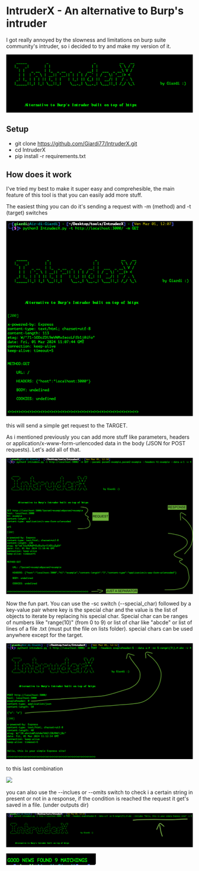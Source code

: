 # IntruderX - An alternative to Burp's intruder

I got really annoyed by the slowness and limitations on burp suite community's intruder, so i decided to try and make my version of it.

![IntruderX menu](https://github.com/Giardi77/IntruderX/blob/main/IntruderX%20Tutorial%20images/LOGO.png?raw=true)

## Setup

- git clone https://github.com/Giardi77/IntruderX.git
- cd IntruderX
- pip install -r requirements.txt

## How does it work

I've tried my best to make it super easy and comprehesible, the main feature of this tool is that you can easily add more stuff.

The easiest thing you can do it's sending a request with -m (method) and -t (target) switches

![simple req](https://github.com/Giardi77/IntruderX/blob/main/IntruderX%20Tutorial%20images/-m%20switch.png)

this will send a simple get request to the TARGET.

As i mentioned previously you can add more stuff like parameters, headers or application/x-www-form-urlencoded data in the body (JSON for POST requests).
Let's add all of that.

![custom req](https://github.com/Giardi77/IntruderX/blob/main/IntruderX%20Tutorial%20images/Custom%20params%2C%20headers%20and%20body.png?raw=true)

Now the fun part.
You can use the -sc switch (--special_char) followed by a key-value pair where key is the special char and the value is the list of objects to iterate by replacing his special char.
Special char can be ranges of numbers like "range(10)" (from 0 to 9) or list of char like "abcde" or list of lines of a file .txt (must put the file on lists folder).
special chars can be used anywhere except for the target.

![](https://github.com/Giardi77/IntruderX/blob/main/IntruderX%20Tutorial%20images/Combinations%20first.png?raw=true)

to this last combination

![](https://github.com/Giardi77/IntruderX/blob/main/IntruderX%20Tutorial%20images/Combinations%20last.png?raw=true)

you can also use the --inclues or --omits switch to check i a certain string in present or not in a response, if the condition is reached the request it get's saved in a file. (under outputs dir)

![](https://github.com/Giardi77/IntruderX/blob/main/IntruderX%20Tutorial%20images/--includes%20switch.png?raw=true)

![](https://github.com/Giardi77/IntruderX/blob/main/IntruderX%20Tutorial%20images/Found%20matches.png?raw=true)
